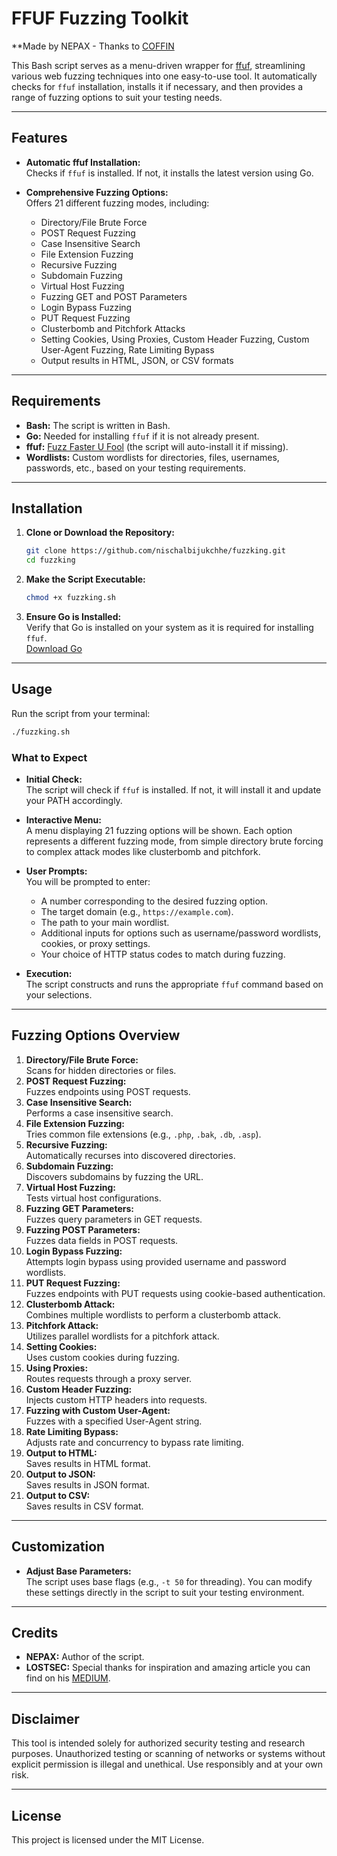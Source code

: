 # FFUF Fuzzing Toolkit

**Made by NEPAX - Thanks to [COFFIN](https://x.com/coffinxp7)

This Bash script serves as a menu-driven wrapper for [ffuf](https://github.com/ffuf/ffuf), streamlining various web fuzzing techniques into one easy-to-use tool. It automatically checks for `ffuf` installation, installs it if necessary, and then provides a range of fuzzing options to suit your testing needs.

---

## Features

- **Automatic ffuf Installation:**  
  Checks if `ffuf` is installed. If not, it installs the latest version using Go.
  
- **Comprehensive Fuzzing Options:**  
  Offers 21 different fuzzing modes, including:
  - Directory/File Brute Force
  - POST Request Fuzzing
  - Case Insensitive Search
  - File Extension Fuzzing
  - Recursive Fuzzing
  - Subdomain Fuzzing
  - Virtual Host Fuzzing
  - Fuzzing GET and POST Parameters
  - Login Bypass Fuzzing
  - PUT Request Fuzzing
  - Clusterbomb and Pitchfork Attacks
  - Setting Cookies, Using Proxies, Custom Header Fuzzing, Custom User-Agent Fuzzing, Rate Limiting Bypass
  - Output results in HTML, JSON, or CSV formats

---

## Requirements

- **Bash:** The script is written in Bash.
- **Go:** Needed for installing `ffuf` if it is not already present.
- **ffuf:** [Fuzz Faster U Fool](https://github.com/ffuf/ffuf) (the script will auto-install it if missing).
- **Wordlists:** Custom wordlists for directories, files, usernames, passwords, etc., based on your testing requirements.

---

## Installation

1. **Clone or Download the Repository:**
   ```bash
   git clone https://github.com/nischalbijukchhe/fuzzking.git
   cd fuzzking
   ```

2. **Make the Script Executable:**
   ```bash
   chmod +x fuzzking.sh
   ```

3. **Ensure Go is Installed:**  
   Verify that Go is installed on your system as it is required for installing `ffuf`.  
   [Download Go](https://golang.org/dl/)

---

## Usage

Run the script from your terminal:
```bash
./fuzzking.sh
```

### What to Expect

- **Initial Check:**  
  The script will check if `ffuf` is installed. If not, it will install it and update your PATH accordingly.

- **Interactive Menu:**  
  A menu displaying 21 fuzzing options will be shown. Each option represents a different fuzzing mode, from simple directory brute forcing to complex attack modes like clusterbomb and pitchfork.

- **User Prompts:**  
  You will be prompted to enter:
  - A number corresponding to the desired fuzzing option.
  - The target domain (e.g., `https://example.com`).
  - The path to your main wordlist.
  - Additional inputs for options such as username/password wordlists, cookies, or proxy settings.
  - Your choice of HTTP status codes to match during fuzzing.

- **Execution:**  
  The script constructs and runs the appropriate `ffuf` command based on your selections.

---

## Fuzzing Options Overview

1. **Directory/File Brute Force:**  
   Scans for hidden directories or files.
2. **POST Request Fuzzing:**  
   Fuzzes endpoints using POST requests.
3. **Case Insensitive Search:**  
   Performs a case insensitive search.
4. **File Extension Fuzzing:**  
   Tries common file extensions (e.g., `.php`, `.bak`, `.db`, `.asp`).
5. **Recursive Fuzzing:**  
   Automatically recurses into discovered directories.
6. **Subdomain Fuzzing:**  
   Discovers subdomains by fuzzing the URL.
7. **Virtual Host Fuzzing:**  
   Tests virtual host configurations.
8. **Fuzzing GET Parameters:**  
   Fuzzes query parameters in GET requests.
9. **Fuzzing POST Parameters:**  
   Fuzzes data fields in POST requests.
10. **Login Bypass Fuzzing:**  
    Attempts login bypass using provided username and password wordlists.
11. **PUT Request Fuzzing:**  
    Fuzzes endpoints with PUT requests using cookie-based authentication.
12. **Clusterbomb Attack:**  
    Combines multiple wordlists to perform a clusterbomb attack.
13. **Pitchfork Attack:**  
    Utilizes parallel wordlists for a pitchfork attack.
14. **Setting Cookies:**  
    Uses custom cookies during fuzzing.
15. **Using Proxies:**  
    Routes requests through a proxy server.
16. **Custom Header Fuzzing:**  
    Injects custom HTTP headers into requests.
17. **Fuzzing with Custom User-Agent:**  
    Fuzzes with a specified User-Agent string.
18. **Rate Limiting Bypass:**  
    Adjusts rate and concurrency to bypass rate limiting.
19. **Output to HTML:**  
    Saves results in HTML format.
20. **Output to JSON:**  
    Saves results in JSON format.
21. **Output to CSV:**  
    Saves results in CSV format.

---

## Customization

- **Adjust Base Parameters:**  
  The script uses base flags (e.g., `-t 50` for threading). You can modify these settings directly in the script to suit your testing environment.

---

## Credits

- **NEPAX:** Author of the script.
- **LOSTSEC:** Special thanks for inspiration and amazing article you can find on his [MEDIUM](https://osintteam.blog/ffuf-mastery-the-ultimate-web-fuzzing-guide-f7755c396b92).

---

## Disclaimer

This tool is intended solely for authorized security testing and research purposes. Unauthorized testing or scanning of networks or systems without explicit permission is illegal and unethical. Use responsibly and at your own risk.

---

## License

This project is licensed under the MIT License.

